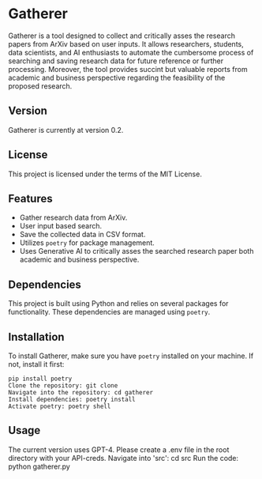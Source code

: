 # Gatherer
Gatherer is a tool designed to collect and critically asses the research papers from ArXiv based on user inputs. It allows researchers, students, data scientists, and AI enthusiasts to automate the cumbersome process of searching and saving research data for future reference or further processing.
Moreover, the tool provides succint but valuable reports from academic and business perspective regarding the feasibility of the proposed research.


## Version
Gatherer is currently at version 0.2.
## License
This project is licensed under the terms of the MIT License.
## Features

- Gather research data from ArXiv.
- User input based search.
- Save the collected data in CSV format.
- Utilizes `poetry` for package management.
- Uses Generative AI to critically asses the searched research paper both academic and business perspective.

## Dependencies
This project is built using Python and relies on several packages for functionality. These dependencies are managed using `poetry`.
## Installation
To install Gatherer, make sure you have `poetry` installed on your machine. If not, install it first:


    pip install poetry
	Clone the repository: git clone
	Navigate into the repository: cd gatherer
	Install dependencies: poetry install
    Activate poetry: poetry shell

## Usage
The current version uses GPT-4. Please create a .env file in the root directory with your API-creds.
Navigate into 'src': cd src
Run the code: python gatherer.py
